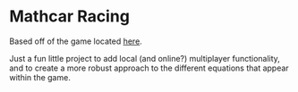 # Mathcar Racing

Based off of the game located [here](https://www.funbrain.com/games/math-car-racing).

Just a fun little project to add local (and online?) multiplayer functionality, 
and to create a more robust approach to the different equations that appear within the game.

